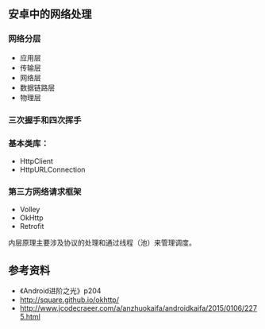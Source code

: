 ## 安卓中的网络处理
### 网络分层
- 应用层
- 传输层
- 网络层
- 数据链路层
- 物理层

### 三次握手和四次挥手

### 基本类库：
- HttpClient
- HttpURLConnection

### 第三方网络请求框架
- Volley
- OkHttp
- Retrofit

内层原理主要涉及协议的处理和通过线程（池）来管理调度。


## 参考资料
- 《Android进阶之光》p204
- http://square.github.io/okhttp/
- http://www.jcodecraeer.com/a/anzhuokaifa/androidkaifa/2015/0106/2275.html